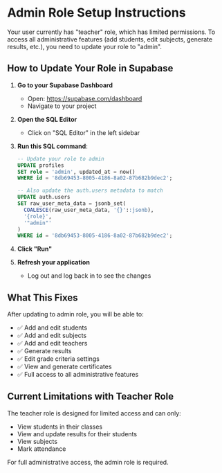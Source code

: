 # Admin Role Setup Instructions

Your user currently has "teacher" role, which has limited permissions. To access all administrative features (add students, edit subjects, generate results, etc.), you need to update your role to "admin".

## How to Update Your Role in Supabase

1. **Go to your Supabase Dashboard**
   - Open: https://supabase.com/dashboard
   - Navigate to your project

2. **Open the SQL Editor**
   - Click on "SQL Editor" in the left sidebar

3. **Run this SQL command**:
   ```sql
   -- Update your role to admin
   UPDATE profiles 
   SET role = 'admin', updated_at = now() 
   WHERE id = '8db69453-8005-4186-8a02-87b682b9dec2';

   -- Also update the auth.users metadata to match
   UPDATE auth.users
   SET raw_user_meta_data = jsonb_set(
     COALESCE(raw_user_meta_data, '{}'::jsonb),
     '{role}',
     '"admin"'
   )
   WHERE id = '8db69453-8005-4186-8a02-87b682b9dec2';
   ```

4. **Click "Run"**

5. **Refresh your application**
   - Log out and log back in to see the changes

## What This Fixes

After updating to admin role, you will be able to:
- ✅ Add and edit students
- ✅ Add and edit subjects
- ✅ Add and edit teachers
- ✅ Generate results
- ✅ Edit grade criteria settings
- ✅ View and generate certificates
- ✅ Full access to all administrative features

## Current Limitations with Teacher Role

The teacher role is designed for limited access and can only:
- View students in their classes
- View and update results for their students
- View subjects
- Mark attendance

For full administrative access, the admin role is required.
